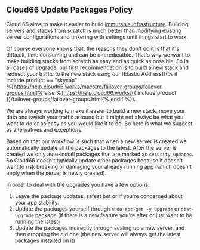 


## Cloud66 Update Packages Policy

Cloud 66 aims to make it easier to build [immutable infrastructure](http://chadfowler.com/2013/06/23/immutable-deployments.html). Building servers and stacks from scratch is much better than modifying existing server configurations and tinkering with settings until things start to work.

Of course everyone knows that, the reasons they don't do it is that it's difficult, time consuming and can be unpredicatble. That's why we want to make building stacks from scratch as easy and as quick as possible. So in all cases of upgrade, our first recommendation is to build a new stack and redirect your traffic to the new stack using our [Elastic Address]({% if include.product == "skycap" %}https://help.cloud66.works/maestro/failover-groups/failover-groups.html{% else %}https://help.cloud66.works/{{ include.product }}/failover-groups/failover-groups.html{% endif %}).

We are always working to make it easier to build a new stack, move your data and switch your traffic arround but it might not always be what you want to do or as easy as you would like it to be. So here is what we suggest as alternatives and exceptions.

Based on that our workflow is such that when a new server is created we automatically update all the packages to the latest. After the server is created we only auto-install packages that are marked as `security updates`. So Cloud66 doesn't typically update other packages because it doesn't want to risk breaking or damaging your already running app (which doesn't apply when the server is newly created).

In order to deal with the upgrades you have a few options:

1.  Leave the package updates, safest bet or if you're concerned about your app stability.
2.  Update the packages yourself through `sudo apt-get -y upgrade` or `dist-upgrade` package (if there is a new feature you're after or just want to be running the latest)
3.  Update the packages indirectly through scaling up a new server, and then dropping the old one (the new server will always get the latest packages installed on it)



